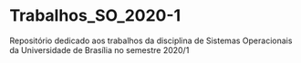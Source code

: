 # Trabalhos_SO_2020-1
Repositório dedicado aos trabalhos da disciplina de Sistemas Operacionais da Universidade de Brasília no semestre 2020/1
